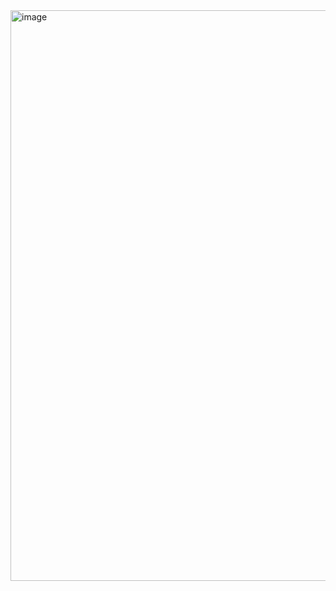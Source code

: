 <img width="913" alt="image" src="https://github.com/user-attachments/assets/c3c8cc69-2d28-4dcf-adc4-3d31134b61b1">

